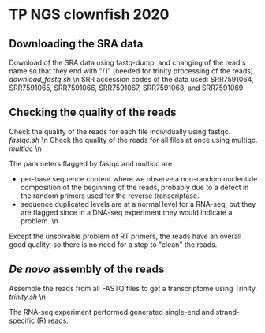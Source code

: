 # TP NGS clownfish 2020

## Downloading the SRA data
Download of the SRA data using fastq-dump, and changing of the read's name so that they end with "/1" (needed for trinity processing of the reads).   _download_fastq.sh_ \n
SRR accession codes of the data used: SRR7591064, SRR7591065, SRR7591066, SRR7591067, SRR7591068, and SRR7591069

## Checking the quality of the reads
Check the quality of the reads for each file individually using fastqc. _fastqc.sh_ \n
Check the quality of the reads for all files at once using multiqc. _multiqc_ \n

The parameters flagged by fastqc and multiqc are 
- per-base sequence content where we observe a non-random nucleotide composition of the beginning of the reads, probably due to a defect in the random primers used for the reverse transcriptase. 
- sequence duplicated levels are at a normal level for a RNA-seq, but they are flagged since in a DNA-seq experiment they would indicate a problem. \n

Except the unsolvable problem of RT primers, the reads have an overall good quality, so there is no need for a step to "clean" the reads.

## _De novo_ assembly of the reads 
Assemble the reads from all FASTQ files to get a transcriptome using Trinity. _trinity.sh_ \n

The RNA-seq experiment performed generated single-end and strand-specific (R) reads.  
